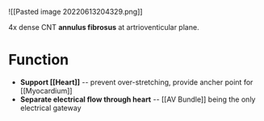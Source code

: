 ![[Pasted image 20220613204329.png]]

4x dense CNT **annulus fibrosus** at artrioventicular plane.

# Function
- **Support [[Heart]]** -- prevent over-stretching, provide ancher point for [[Myocardium]]
- **Separate electrical flow through heart** -- [[AV Bundle]] being the only electrical gateway